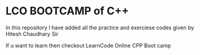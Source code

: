 # LCO BOOTCAMP of C++
In this repository I have added all the practice and exerciese codes given by 
Hitesh Chaudhary Sir

If u want to learn then checkout LearnCode Online CPP Boot camp